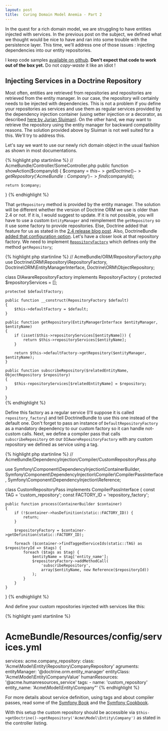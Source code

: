 ```yaml
---
layout: post
title:  Curing Domain Model Anemia - Part 2
---
```


In the quest for a rich domain model, we are struggling to have entities injected with services.
In the previous post on the subject, we defined what we thought would be nice to have and ran
into some trouble with the persistence layer.  This time, we'll address one of those issues :
injecting dependencies into our entity repositories.

I keep code samples [available on github](https://github.com/abstrus/AbstrusRichModelBundle). 
**Don't expect that code to work out of the box yet.**  Do not *copy-waste* it like an idiot !

## Injecting Services in a Doctrine Repository

Most often, entities are retrieved from repositories and repositories are retrieved from the entity
manager.  In our case, the repository will certainly needs to be injected with dependencies.  This 
is not a problem if you define your repositories as services and use them as regular services 
provided by the dependency injection container (using setter injection or a decorator, as described 
[here by Jurian Sluiman](https://juriansluiman.nl/article/142/dependency-injection-in-a-doctrine-repository)).
On the other hand, we may want to retrieve the repository using the entity manager for backward 
compatibility reasons.  The solution provided above by Sluiman is not well suited for a this.  We'll
try to address this.

Let's say we want to use our newly rich domain object in the usual fashion as shown in most
documentations.

{% highlight php startinline %}
// AcmeBundle/Controller/SomeController.php
public function showAction($companyId)
{
    $company = $this->getDoctrine()->getRepository('AcmeBundle:Company')
        ->find($companyId);
    
    return $company;
}
{% endhighlight %}

That `getRepository` method is provided by the entity manager.  The solution will be different 
whether the version of Doctrine ORM we use is older than 2.4 or not.  If it is, I would suggest to 
update.  If it is not possible, you will have to use a custom `EntityManager` and reimplement the 
`getRepository` so it use some factory to provide repositories.  Else, Doctrine added that feature 
for us as stated in the 
[2.4 release blog post](http://www.doctrine-project.org/2013/09/11/doctrine-2-4-released.html). 
Also, DoctrineBundle 
[added that configuration option](https://github.com/doctrine/DoctrineBundle/pull/204).  Let's have 
a closer look at that repository factory.  We need to implement 
[`RepositoryFactory`](http://www.doctrine-project.org/api/orm/2.4/class-Doctrine.ORM.Repository.RepositoryFactory.html)
which defines only the method `getRepository`;

{% highlight php startinline %}
// AcmeBundle/ORM/RepositoryFactory.php
use Doctrine\ORM\Repository\RepositoryFactory,
    Doctrine\ORM\EntityManagerInterface,
    Doctrine\ORM\ObjectRepository;

class DIAwareRepositoryFactory
    implements RepositoryFactory
{
    protected $repositoryServices = [];
    
    protected $defaultFactory;
    
    public function __construct(RepositoryFactory $default)
    {
        $this->defaultFactory = $default;
    }
    
    public function getRepository(EntityManagerInterface $entityManager, $entityName)
    {
        if (isset($this->repositoryServices[$entityName])) {
            return $this->repositoryServices[$entityName];
        }
        
        return $this->defaultFactory->getRepository($entityManager, $entityName);
    }
    
    public function subscribeRepository($relatedEntityName, ObjectRepository $repository)
    {
        $this-repositoryServices[$relatedEntityName] = $repository;
    }
}   
{% endhighlight %}

Define this factory as a regular service (I'll suppose it is called `repository_factory`) and tell
DoctrineBundle to use this one instead of the default one.  Don't forget to pass an instance of
`DefaultRepositoryFactory` as a mandatory dependency to our custom factory so it can handle 
not-custom calls.  Next, we define a compiler pass that calls `subscribeRepository` on our 
`DIAwareRepositoryFactory` with any custom repository we defined as service using a tag.

{% highlight php startinline %}
// AcmeBundle/DependencyInjection/Compiler/CustomRepositoryPass.php

use Symfony\Component\DependencyInjection\ContainerBuilder,
    Symfony\Component\DependencyInjection\Compiler\CompilerPassInterface,
    Symfony\Component\DependencyInjection\Reference;

class CustomRepositoryPass implements CompilerPassInterface
{
    const TAG = 'custom_repository';
    const FACTORY_ID = 'repository_factory';

    public function process(ContainerBuilder $container)
    {
        if (!$container->hasDefinition(static::FACTORY_ID)) {
            return;
        }

        $repositoryFactory = $container->getDefinition(static::FACTORY_ID);

        foreach ($container->findTaggedServiceIds(static::TAG) as $repositoryId => $tags) {
            foreach ($tags as $tag) {
                $entityName = $tag['entity_name'];
                $repositoryFactory->addMethodCall(
                    'subscribeRepository',
                    array($entityName, new Reference($repositoryId))
                );
            }
        }
    }
}
{% endhighlight %}

And define your custom repositories injected with services like this:

{% highlight yaml startinline %}
# AcmeBundle/Resources/config/services.yml
services:
    acme.company_repository:
        class: 'Acme\Model\Entity\Repository\CompanyRepository'
        agruments:
            entityManager:  '@doctrine.orm.entity_manager'
            entityClass:    'Acme\Model\Entity\CompanyValue'
            humanResources: '@acme.humanresources_service'
        tags:
            -
                name: 'custom_repository'
                entity_name: 'Acme\Model\Entity\Company"'
{% endhighlight %}

For more details about service definition, using tags and about compiler passes, read some of the
[Symfony Book](http://symfony.com/doc/current/book/index.html) and the 
[Symfony Cookbook](http://symfony.com/doc/current/cookbook/index.html).

With this setup the custom repository should be accessible via 
`$this->getDoctrine()->getRepository('Acme\Model\Entity\Company')` as stated in the controller 
listing.
